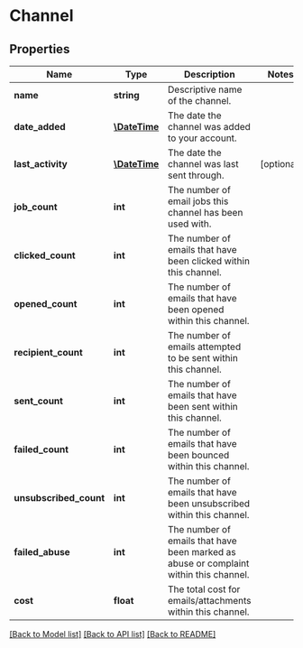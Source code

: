 # Channel

## Properties
Name | Type | Description | Notes
------------ | ------------- | ------------- | -------------
**name** | **string** | Descriptive name of the channel. | 
**date_added** | [**\DateTime**](\DateTime.md) | The date the channel was added to your account. | 
**last_activity** | [**\DateTime**](\DateTime.md) | The date the channel was last sent through. | [optional] 
**job_count** | **int** | The number of email jobs this channel has been used with. | 
**clicked_count** | **int** | The number of emails that have been clicked within this channel. | 
**opened_count** | **int** | The number of emails that have been opened within this channel. | 
**recipient_count** | **int** | The number of emails attempted to be sent within this channel. | 
**sent_count** | **int** | The number of emails that have been sent within this channel. | 
**failed_count** | **int** | The number of emails that have been bounced within this channel. | 
**unsubscribed_count** | **int** | The number of emails that have been unsubscribed within this channel. | 
**failed_abuse** | **int** | The number of emails that have been marked as abuse or complaint within this channel. | 
**cost** | **float** | The total cost for emails/attachments within this channel. | 

[[Back to Model list]](../README.md#documentation-for-models) [[Back to API list]](../README.md#documentation-for-api-endpoints) [[Back to README]](../README.md)


